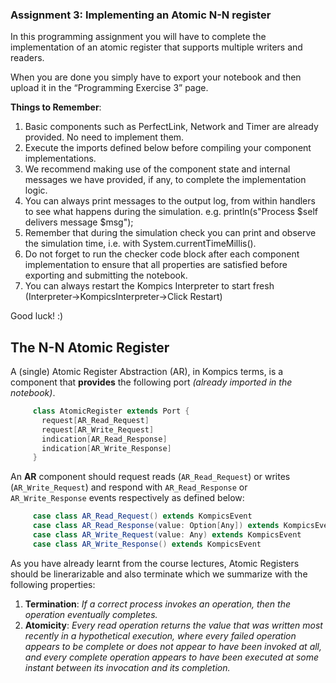### Assignment 3: Implementing an Atomic N-N register ###
In this programming assignment you will have to complete the implementation of an atomic register that supports multiple writers and readers.

When you are done you simply have to export your notebook and then upload it in the “Programming Exercise 3” page.

__Things to Remember__:
1. Basic components such as PerfectLink, Network and Timer are already provided. No need to implement them.
2. Execute the imports defined below before compiling your component implementations.
3. We recommend making use of the component state and internal messages we have provided, if any, to complete the implementation logic.
4. You can always print messages to the output log, from within handlers to see what happens during the simulation. e.g. println(s"Process $self delivers message $msg");
5. Remember that during the simulation check you can print and observe the simulation time, i.e. with System.currentTimeMillis().
5. Do not forget to run the checker code block after each component implementation to ensure that all properties are satisfied before exporting and submitting the notebook.
6. You can always restart the Kompics Interpreter to start fresh (Interpreter→KompicsInterpreter→Click Restart)

Good luck! :)

## The N-N Atomic Register ##

A (single) Atomic Register Abstraction (AR), in Kompics terms,  is a component that **provides** the following port *(already imported in the notebook)*.
```scala
     class AtomicRegister extends Port {
       request[AR_Read_Request]
       request[AR_Write_Request]
       indication[AR_Read_Response]
       indication[AR_Write_Response]
     }
```

An **AR** component should request reads (`AR_Read_Request`) or writes (`AR_Write_Request`) and respond with `AR_Read_Response` or `AR_Write_Response` events respectively as defined below:
```scala
     case class AR_Read_Request() extends KompicsEvent
     case class AR_Read_Response(value: Option[Any]) extends KompicsEvent
     case class AR_Write_Request(value: Any) extends KompicsEvent
     case class AR_Write_Response() extends KompicsEvent
```

As you have already learnt from the course lectures, Atomic Registers should be linerarizable and also terminate which we summarize with the following properties:

1. **Termination**: *If a correct process invokes an operation, then the operation eventually completes.*
2. **Atomicity**: *Every read operation returns the value that was written most recently in a hypothetical execution, where every failed operation appears to be complete or does not appear to have been invoked at all, and every complete operation appears to have been executed at some instant between its invocation and its completion.*